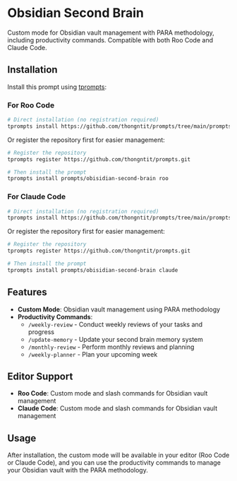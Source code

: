 # Obsidian Second Brain

Custom mode for Obsidian vault management with PARA methodology, including productivity commands. Compatible with both Roo Code and Claude Code.

## Installation

Install this prompt using [tprompts](https://github.com/dzhng/tprompts):

### For Roo Code

```bash
# Direct installation (no registration required)
tprompts install https://github.com/thongntit/prompts/tree/main/prompts/obisidian-second-brain roo
```

Or register the repository first for easier management:

```bash
# Register the repository
tprompts register https://github.com/thongntit/prompts.git

# Then install the prompt
tprompts install prompts/obisidian-second-brain roo
```

### For Claude Code

```bash
# Direct installation (no registration required)
tprompts install https://github.com/thongntit/prompts/tree/main/prompts/obisidian-second-brain claude
```

Or register the repository first for easier management:

```bash
# Register the repository
tprompts register https://github.com/thongntit/prompts.git

# Then install the prompt
tprompts install prompts/obisidian-second-brain claude
```

## Features

- **Custom Mode**: Obsidian vault management using PARA methodology
- **Productivity Commands**:
  - `/weekly-review` - Conduct weekly reviews of your tasks and progress
  - `/update-memory` - Update your second brain memory system
  - `/monthly-review` - Perform monthly reviews and planning
  - `/weekly-planner` - Plan your upcoming week

## Editor Support

- **Roo Code**: Custom mode and slash commands for Obsidian vault management
- **Claude Code**: Custom mode and slash commands for Obsidian vault management

## Usage

After installation, the custom mode will be available in your editor (Roo Code or Claude Code), and you can use the productivity commands to manage your Obsidian vault with the PARA methodology.
